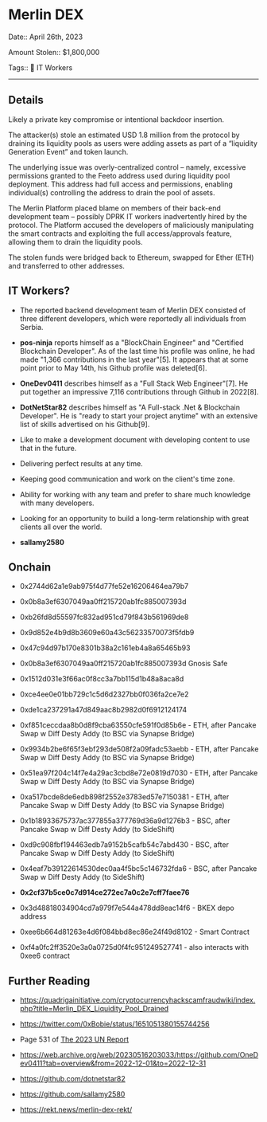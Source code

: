# Merlin DEX

Date:: April 26th, 2023

Amount Stolen:: $1,800,000

Tags:: 💼 IT Workers


---


## Details

Likely a private key compromise or intentional backdoor insertion.

The attacker(s) stole an estimated USD 1.8 million from the protocol by draining its liquidity pools as users were adding assets as part of a “liquidity Generation Event” and token launch.

The underlying issue was overly-centralized control – namely, excessive permissions granted to the Feeto address used during liquidity pool deployment. This address had full access and permissions, enabling individual(s) controlling the address to drain the pool of assets.

The Merlin Platform placed blame on members of their back-end development team – possibly DPRK IT workers inadvertently hired by the protocol. The Platform accused the developers of maliciously manipulating the smart contracts and exploiting the full access/approvals feature, allowing them to drain the liquidity pools.

The stolen funds were bridged back to Ethereum, swapped for Ether (ETH) and transferred to other addresses.


## IT Workers?

- The reported backend development team of Merlin DEX consisted of three different developers, which were reportedly all individuals from Serbia.

- **pos-ninja** reports himself as a "BlockChain Engineer" and "Certified Blockchain Developer". As of the last time his profile was online, he had made "1,366 contributions in the last year"[5]. It appears that at some point prior to May 14th, his Github profile was deleted[6].

- **OneDev0411** describes himself as a "Full Stack Web Engineer"[7]. He put together an impressive 7,116 contributions through Github in 2022[8].

- **DotNetStar82** describes himself as "A Full-stack .Net & Blockchain Developer". He is "ready to start your project anytime" with an extensive list of skills advertised on his Github[9].
- Like to make a development document with developing content to use that in the future.
- Delivering perfect results at any time.
- Keeping good communication and work on the client's time zone.
- Ability for working with any team and prefer to share much knowledge with many developers.
- Looking for an opportunity to build a long-term relationship with great clients all over the world.

- **sallamy2580**


## Onchain

- 0x2744d62a1e9ab975f4d77fe52e16206464ea79b7

- 0x0b8a3ef6307049aa0ff215720ab1fc885007393d

- 0xb26fd8d55597fc832ad951cd79f843b561969de8

- 0x9d852e4b9d8b3609e60a43c56233570073f5fdb9


- 0x47c94d97b170e8301b38a2c161eb4a8a65465b93

- 0x0b8a3ef6307049aa0ff215720ab1fc885007393d Gnosis Safe

- 0x1512d031e3f66ac0f8cc3a7bb115d1b48a8aca8d
- 0xce4ee0e01bb729c1c5d6d2327bb0f036fa2ce7e2
- 0xde1ca237291a47d849aac8b2982d0f6912124174

- 0xf851ceccdaa8b0d8f9cba63550cfe591f0d85b6e - ETH, after Pancake Swap w Diff Desty Addy (to BSC via Synapse Bridge)
- 0x9934b2be6f65f3ebf293de508f2a09fadc53aebb - ETH, after Pancake Swap w Diff Desty Addy (to BSC via Synapse Bridge)
- 0x51ea97f204c14f7e4a29ac3cbd8e72e0819d7030 - ETH, after Pancake Swap w Diff Desty Addy (to BSC via Synapse Bridge)
- 0xa517bcde8de6edb898f2552e3783ed57e7150381 - ETH, after Pancake Swap w Diff Desty Addy (to BSC via Synapse Bridge)
- 0x1b18933675737ac377855a377769d36a9d1276b3 - BSC, after Pancake Swap w Diff Desty Addy (to SideShift)
- 0xd9c908fbf194463edb7a9152b5cafb54c7abd430 - BSC, after Pancake Swap w Diff Desty Addy (to SideShift)
- 0x4eaf7b39122614530dec0aa4f5bc5c146732fda6 - BSC, after Pancake Swap w Diff Desty Addy (to SideShift)

- **0x2cf37b5ce0c7d914ce272ec7a0c2e7cff7faee76**

- 0x3d48818034904cd7a979f7e544a478dd8eac14f6 - BKEX depo address

- 0xee6b664d81263e4d6f084bbd8ec86e24f49d8102 - Smart Contract

- 0xf4a0fc2ff3520e3a0a0725d0f4fc951249527741 - also interacts with 0xee6 contract


## Further Reading

- https://quadrigainitiative.com/cryptocurrencyhackscamfraudwiki/index.php?title=Merlin_DEX_Liquidity_Pool_Drained

- https://twitter.com/0xBobie/status/1651051380155744256

- Page 531 of [The 2023 UN Report](https://documents.un.org/doc/undoc/gen/n24/032/68/pdf/n2403268.pdf?token=Lnb4xBoncpFwgtMIpl&fe=true)

- https://web.archive.org/web/20230516203033/https://github.com/OneDev0411?tab=overview&from=2022-12-01&to=2022-12-31

- https://github.com/dotnetstar82

- https://github.com/sallamy2580

- https://rekt.news/merlin-dex-rekt/ 